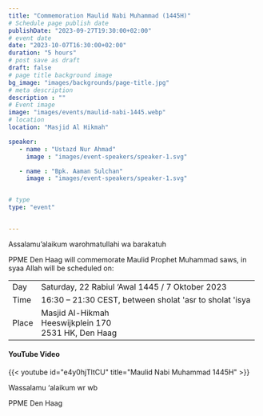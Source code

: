 ```yaml
---
title: "Commemoration Maulid Nabi Muhammad (1445H)"
# Schedule page publish date
publishDate: "2023-09-27T19:30:00+02:00"
# event date
date: "2023-10-07T16:30:00+02:00"
duration: "5 hours"
# post save as draft
draft: false
# page title background image
bg_image: "images/backgrounds/page-title.jpg"
# meta description
description : ""
# Event image
image: "images/events/maulid-nabi-1445.webp"
# location
location: "Masjid Al Hikmah"

speaker:
   - name : "Ustazd Nur Ahmad"
     image : "images/event-speakers/speaker-1.svg"

   - name : "Bpk. Aaman Sulchan"
     image : "images/event-speakers/speaker-1.svg"


# type
type: "event"


---
```

Assalamu’alaikum warohmatullahi wa barakatuh

PPME Den Haag will commemorate Maulid Prophet Muhammad saws,  in syaa Allah will be scheduled on:
<table>
<tr>
<td>Day</td><td>Saturday, 22 Rabiul ‘Awal 1445 / 7 Oktober 2023</td>
<tr><td>Time</td><td>16:30 – 21:30 CEST, between sholat 'asr to sholat 'isya</td>
<tr><td>Place</td><td>Masjid Al-Hikmah<br/>Heeswijkplein 170<br/>2531 HK, Den Haag</td>
</table>


#### YouTube Video

{{< youtube id="e4y0hjTltCU" title="Maulid Nabi Muhammad 1445H" >}}





Wassalamu ‘alaikum wr wb

PPME Den Haag
